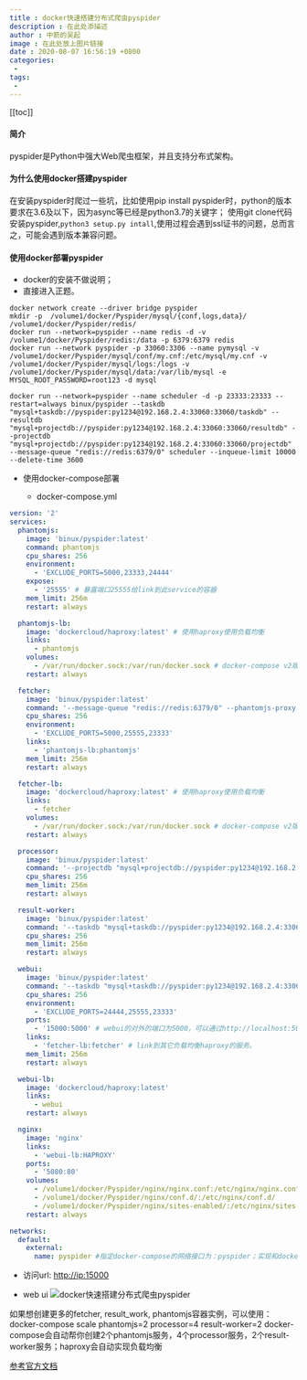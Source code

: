 ```yaml
---
title : docker快速搭建分布式爬虫pyspider
description : 在此处添描述
author : 中箭的吴起
image : 在此处放上图片链接
date : 2020-08-07 16:56:19 +0800
categories:
 -
tags:
 -
---
```

[[toc]]
#### 简介

pyspider是Python中强大Web爬虫框架，并且支持分布式架构。

#### 为什么使用docker搭建pyspider

在安装pyspider时爬过一些坑，比如使用pip install pyspider时，python的版本要求在3.6及以下，因为async等已经是python3.7的关键字；
使用git clone代码安装pyspider,`python3 setup.py intall`,使用过程会遇到ssl证书的问题，总而言之，可能会遇到版本兼容问题。

#### 使用docker部署pyspider

*   docker的安装不做说明；
*   直接进入正题。

```shell
docker network create --driver bridge pyspider
mkdir -p  /volume1/docker/Pyspider/mysql/{conf,logs,data}/  /volume1/docker/Pyspider/redis/
docker run --network=pyspider --name redis -d -v /volume1/docker/Pyspider/redis:/data -p 6379:6379 redis
docker run --network pyspider -p 33060:3306 --name pymysql -v /volume1/docker/Pyspider/mysql/conf/my.cnf:/etc/mysql/my.cnf -v /volume1/docker/Pyspider/mysql/logs:/logs -v /volume1/docker/Pyspider/mysql/data:/var/lib/mysql -e MYSQL_ROOT_PASSWORD=root123 -d mysql

docker run --network=pyspider --name scheduler -d -p 23333:23333 --restart=always binux/pyspider --taskdb "mysql+taskdb://pyspider:py1234@192.168.2.4:33060:33060/taskdb" --resultdb "mysql+projectdb://pyspider:py1234@192.168.2.4:33060:33060/resultdb" --projectdb "mysql+projectdb://pyspider:py1234@192.168.2.4:33060:33060/projectdb" --message-queue "redis://redis:6379/0" scheduler --inqueue-limit 10000 --delete-time 3600
```

*   使用docker\-compose部署

    *   docker\-compose.yml

```yml
version: '2'
services:
  phantomjs:
    image: 'binux/pyspider:latest'
    command: phantomjs
    cpu_shares: 256
    environment:
      - 'EXCLUDE_PORTS=5000,23333,24444'
    expose:
      - '25555' # 暴露端口25555给link到此service的容器
    mem_limit: 256m
    restart: always

  phantomjs-lb:
    image: 'dockercloud/haproxy:latest' # 使用haproxy使用负载均衡
    links:
      - phantomjs
    volumes:
      - /var/run/docker.sock:/var/run/docker.sock # docker-compose v2版本中haproxy需要指定docker socket(MAC系统中)
    restart: always

  fetcher:
    image: 'binux/pyspider:latest'
    command: '--message-queue "redis://redis:6379/0" --phantomjs-proxy "phantomjs:80" fetcher --xmlrpc' # fetcher以rpc的方式启动
    cpu_shares: 256
    environment:
      - 'EXCLUDE_PORTS=5000,25555,23333'
    links:
      - 'phantomjs-lb:phantomjs'
    mem_limit: 256m
    restart: always

  fetcher-lb:
    image: 'dockercloud/haproxy:latest' # 使用haproxy使用负载均衡
    links:
      - fetcher
    volumes:
      - /var/run/docker.sock:/var/run/docker.sock # docker-compose v2版本中haproxy需要指定docker socket(MAC系统中)
    restart: always

  processor:
    image: 'binux/pyspider:latest'
    command: '--projectdb "mysql+projectdb://pyspider:py1234@192.168.2.4:33060/projectdb" --message-queue "redis://redis:6379/0" processor'
    cpu_shares: 256
    mem_limit: 256m
    restart: always

  result-worker:
    image: 'binux/pyspider:latest'
    command: '--taskdb "mysql+taskdb://pyspider:py1234@192.168.2.4:33060/taskdb"  --projectdb "mysql+projectdb://pyspider:py1234@192.168.2.4:33060/projectdb" --resultdb "mysql+resultdb://pyspider:py1234@192.168.2.4:33060/resultdb" --message-queue "redis://redis:6379/0" result_worker'
    cpu_shares: 256
    mem_limit: 256m
    restart: always

  webui:
    image: 'binux/pyspider:latest'
    command: '--taskdb "mysql+taskdb://pyspider:py1234@192.168.2.4:33060/taskdb"  --projectdb "mysql+projectdb://pyspider:py1234@192.168.2.4:33060/projectdb" --resultdb "mysql+resultdb://pyspider:py1234@192.168.2.4:33060/resultdb" --message-queue "redis://redis:6379/0" webui --max-rate 3 --max-burst 6 --scheduler-rpc "http://scheduler:23333/" --fetcher-rpc "http://fetcher/"'
    cpu_shares: 256
    environment:
      - 'EXCLUDE_PORTS=24444,25555,23333'
    ports:
      - '15000:5000' # webui的对外的端口为5000，可以通过http://localhost:5000访问webui服务。
    links:
      - 'fetcher-lb:fetcher' # link到其它负载均衡haproxy的服务。
    mem_limit: 256m
    restart: always

  webui-lb:
    image: 'dockercloud/haproxy:latest'
    links:
      - webui
    restart: always

  nginx:
    image: 'nginx'
    links:
      - 'webui-lb:HAPROXY'
    ports:
      - '5080:80'
    volumes:
      - /volume1/docker/Pyspider/nginx/nginx.conf:/etc/nginx/nginx.conf
      - /volume1/docker/Pyspider/nginx/conf.d/:/etc/nginx/conf.d/
      - /volume1/docker/Pyspider/nginx/sites-enabled/:/etc/nginx/sites-enabled/
    restart: always

networks:
  default:
    external:
      name: pyspider #指定docker-compose的网络接口为：pyspider；实现和docker run方式创建容器的互通。

```

*   访问url:
    [http://ip:15000](http://ip:15000)

*   web ui
    ![docker快速搭建分布式爬虫pyspider](https://i.imgur.com/bEaqnjQ.png)

如果想创建更多的fetcher, result\_work, phantomjs容器实例，可以使用： docker\-compose scale phantomjs=2 processor=4 result\-worker=2 docker\-compose会自动帮你创建2个phantomjs服务，4个processor服务，2个result\-worker服务；haproxy会自动实现负载均衡

[参考官方文档](http://docs.pyspider.org/en/latest/Deployment-demo.pyspider.org/)